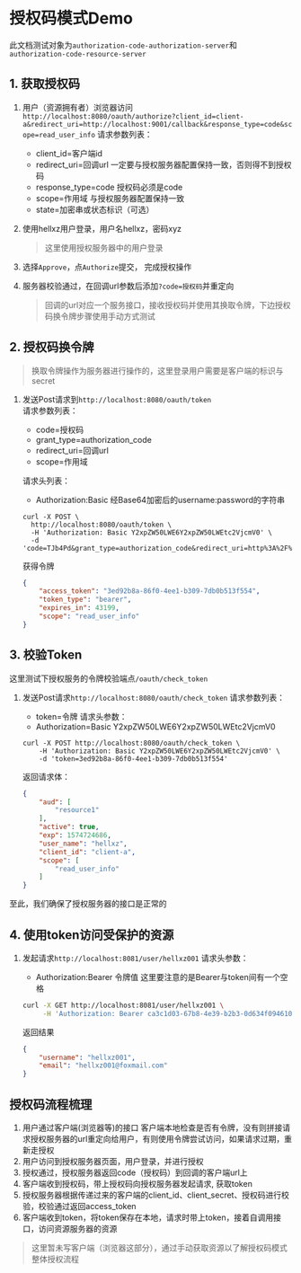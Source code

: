 # 授权码模式Demo
此文档测试对象为`authorization-code-authorization-server`和`authorization-code-resource-server`
## 1. 获取授权码
1. 用户（资源拥有者）浏览器访问  
`http://localhost:8080/oauth/authorize?client_id=client-a&redirect_uri=http://localhost:9001/callback&response_type=code&scope=read_user_info`
    请求参数列表：
    - client_id=客户端id
    - redirect_uri=回调url 一定要与授权服务器配置保持一致，否则得不到授权码
    - response_type=code 授权码必须是code
    - scope=作用域 与授权服务器配置保持一致
    - state=加密串或状态标识（可选）
    
2. 使用hellxz用户登录，用户名hellxz，密码xyz  
    > 这里使用授权服务器中的用户登录

3. 选择`Approve`，点`Authorize`提交， 完成授权操作 
4. 服务器校验通过，在回调url参数后添加`?code=授权码`并重定向
    > 回调的url对应一个服务接口，接收授权码并使用其换取令牌，下边授权码换令牌步骤使用手动方式测试

## 2. 授权码换令牌
> 换取令牌操作为服务器进行操作的，这里登录用户需要是客户端的标识与secret

1. 发送Post请求到`http://localhost:8080/oauth/token`  
    请求参数列表：
    - code=授权码
    - grant_type=authorization_code
    - redirect_uri=回调url
    - scope=作用域
    
    请求头列表：
    - Authorization:Basic 经Base64加密后的username:password的字符串

    ```
    curl -X POST \
      http://localhost:8080/oauth/token \
      -H 'Authorization: Basic Y2xpZW50LWE6Y2xpZW50LWEtc2VjcmV0' \
      -d 'code=TJb4Pd&grant_type=authorization_code&redirect_uri=http%3A%2F%2Flocalhost%3A9001%2Fcallback&scope=read_user_info'
    ```
    
    获得令牌
    ```json
    {
        "access_token": "3ed92b8a-86f0-4ee1-b309-7db0b513f554",
        "token_type": "bearer",
        "expires_in": 43199,
        "scope": "read_user_info"
    }
    ```

## 3. 校验Token

这里测试下授权服务的令牌校验端点`/oauth/check_token`
1. 发送Post请求`http://localhost:8080/oauth/check_token`
    请求参数列表：
    - token=令牌
    请求头参数：
    - Authorization=Basic Y2xpZW50LWE6Y2xpZW50LWEtc2VjcmV0
    
    ```
    curl -X POST http://localhost:8080/oauth/check_token \
        -H 'Authorization: Basic Y2xpZW50LWE6Y2xpZW50LWEtc2VjcmV0' \
        -d 'token=3ed92b8a-86f0-4ee1-b309-7db0b513f554'
    ```

    返回请求体：
    ```json
    {
        "aud": [
            "resource1"
        ],
        "active": true,
        "exp": 1574724686,
        "user_name": "hellxz",
        "client_id": "client-a",
        "scope": [
            "read_user_info"
        ]
    }
    ```
至此，我们确保了授权服务器的接口是正常的

## 4. 使用token访问受保护的资源
1. 发起请求`http://localhost:8081/user/hellxz001`
    请求头参数：
    - Authorization:Bearer 令牌值  这里要注意的是Bearer与token间有一个空格

    ```bash
    curl -X GET http://localhost:8081/user/hellxz001 \
         -H 'Authorization: Bearer ca3c1d03-67b8-4e39-b2b3-0d634f094610'
    ```

    返回结果
    ```json
    {
        "username": "hellxz001",
        "email": "hellxz001@foxmail.com"
    }
    ```

## 授权码流程梳理
1. 用户通过客户端(浏览器等)的接口 客户端本地检查是否有令牌，没有则拼接请求授权服务器的url重定向给用户，有则使用令牌尝试访问，如果请求过期，重新走授权
2. 用户访问到授权服务器页面，用户登录，并进行授权
3. 授权通过，授权服务器返回code（授权码）到回调的客户端url上
4. 客户端收到授权码，带上授权码向授权服务器发起请求, 获取token
4. 授权服务器根据传递过来的客户端的client_id、client_secret、授权码进行校验，校验通过返回access_token
5. 客户端收到token，将token保存在本地，请求时带上token，接着自调用接口，访问资源服务器的资源

> 这里暂未写客户端（浏览器这部分），通过手动获取资源以了解授权码模式整体授权流程